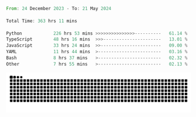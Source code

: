 <!--START_SECTION:waka-->

```rust
From: 24 December 2023 - To: 21 May 2024

Total Time: 363 hrs 11 mins

Python            226 hrs 53 mins >>>>>>>>>>>>>>>----------   61.14 %
TypeScript        48 hrs 16 mins  >>>----------------------   13.01 %
JavaScript        33 hrs 24 mins  >>-----------------------   09.00 %
YAML              11 hrs 44 mins  >------------------------   03.16 %
Bash              8 hrs 37 mins   >------------------------   02.32 %
Other             7 hrs 55 mins   >------------------------   02.13 %
```

<!--END_SECTION:waka-->


<picture>
  <source media="(prefers-color-scheme: dark)" srcset="https://raw.githubusercontent.com/jeerawut97/jeerawut97/output/github-contribution-grid-snake.svg">
  <img alt="github contribution grid snake animation" src="https://raw.githubusercontent.com/jeerawut97/jeerawut97/output/github-contribution-grid-snake.svg">
</picture>
